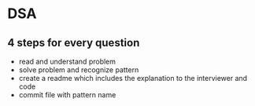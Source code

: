 # DSA
## 4 steps for every question
- read and understand problem
- solve problem and recognize pattern
- create a readme which includes the explanation to the interviewer and code
- commit file with pattern name


